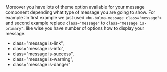 Moreover you have lots of theme  option available for your message component depending what type of message you are going to show. 
For example :In first example we just used ```<bu-bulma-message class="message">``` and second example replace ```class="message"``` to  ```class="message is-primary"```.
like wise you have number of  options how to display your message.

* class="message is-link",
* class="message is-info",
* class="message is-success",
* class="message is-warning",
* class="message is-danger"

